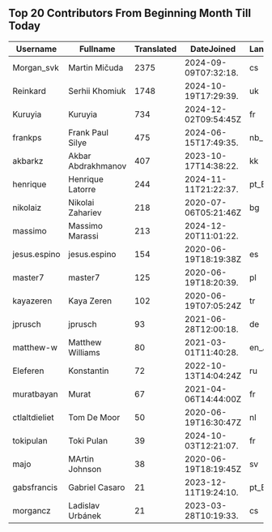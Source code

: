 ## Top 20 Contributors From Beginning Month Till Today ##
|Username|Fullname|Translated|DateJoined|Language|
|--------|--------|----------|----------|-------|
|Morgan_svk|Martin Mičuda|2375|2024-09-09T07:32:18.|cs|
|Reinkard|Serhii Khomiuk|1748|2024-10-19T17:29:39.|uk|
|Kuruyia|Kuruyia|734|2024-12-02T09:54:45Z|fr|
|frankps|Frank Paul Silye|475|2024-06-15T17:49:35.|nb_NO|
|akbarkz|Akbar Abdrakhmanov|407|2023-10-17T14:38:22.|kk|
|henrique|Henrique Latorre|244|2024-11-11T21:22:37.|pt_BR|
|nikolaiz|Nikolai Zahariev|218|2020-07-06T05:21:46Z|bg|
|massimo|Massimo Marassi|213|2024-12-20T11:01:22.||
|jesus.espino|jesus.espino|154|2020-06-19T18:19:38Z|es|
|master7|master7|125|2020-06-19T18:20:39.|pl|
|kayazeren|Kaya Zeren|102|2020-06-19T07:05:24Z|tr|
|jprusch|jprusch|93|2021-06-28T12:00:18.|de|
|matthew-w|Matthew Williams|80|2021-03-01T11:40:28.|en_AU|
|Eleferen|Konstantin|72|2022-10-13T14:04:24Z|ru|
|muratbayan|Murat|67|2021-04-06T14:44:00Z|fr|
|ctlaltdieliet|Tom De Moor|50|2020-06-19T16:30:47Z|nl|
|tokipulan|Toki Pulan|39|2024-10-03T12:21:07.|fr|
|majo|MArtin Johnson|38|2020-06-19T18:19:45Z|sv|
|gabsfrancis|Gabriel Casaro|21|2023-12-11T19:24:10.|pt_BR|
|morgancz|Ladislav Urbánek|21|2023-03-28T10:19:33.|cs|
